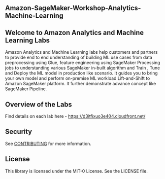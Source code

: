 ## Amazon-SageMaker-Workshop-Analytics-Machine-Learning

## Welcome to Amazon Analytics and Machine Learning Labs

Amazon Analytics and Machine Learning labs help customers and partners to provide end to end understanding of building ML use cases from data preprocessing using Glue, feature engineering using SageMaker Processing jobs to understanding various SageMaker in-built algorithm and Train , Tune and Deploy the ML model in production like scenario. It guides you to bring your own model and perform on-premise ML workload Lift-and-Shift to Amazon SageMaker platform. It further demonstrate advance concept like SageMaker Pipeline.

## Overview of the Labs

Find details on each lab here - https://d3itfixuo3e404.cloudfront.net/ 

## Security

See [CONTRIBUTING](CONTRIBUTING.md#security-issue-notifications) for more information.

## License

This library is licensed under the MIT-0 License. See the LICENSE file.

